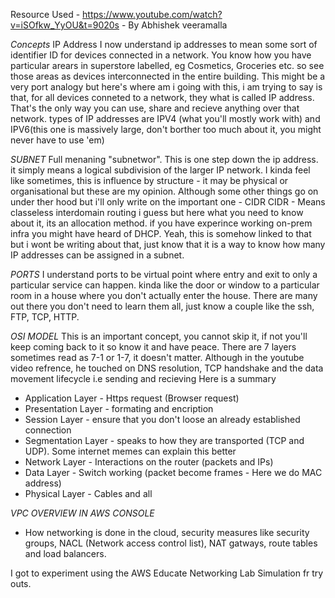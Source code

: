 Resource Used - https://www.youtube.com/watch?v=iSOfkw_YyOU&t=9020s - By Abhishek veeramalla

*Concepts*
IP Address
I now understand ip addresses to mean some sort of identifier ID for devices connected in a 
network. You know how you have particular arears in superstore labelled, eg Cosmetics, Groceries etc.
so see those areas as devices interconnected in the entire building. This might be a very port analogy 
but here's where am i going with this, i am trying to say is that, for all devices conneted to a network, they 
what is called IP address. That's the only way you can use, share and recieve anything over that network.
types of IP addresses are IPV4 (what you'll mostly work with) and IPV6(this one is massively large, don't borther too much about it, you might never have to use 'em) 

*SUBNET*
Full menaning "subnetwor". This is one step down the ip address. it simply means a logical subdivision of the 
larger IP network. I kinda feel like sometimes, this is influence by structure - it may be physical or organisational but 
these are my opinion. Although some other things go on under ther hood but i'll only write on the important one - CIDR 
CIDR - Means classeless interdomain routing i guess but here what you need to know about it, its an allocation method. 
if you have experince working on-prem infra you might have heard of DHCP. Yeah, this is somehow linked to that but i wont be 
writing about that, just know that it is a way to know how many IP addresses can be assigned in a subnet. 

*PORTS*
I understand ports to be virtual point where entry and exit to only a particular service can happen. 
kinda like the door or window to a particular room in a house where you don't actually enter the house.
There are many out there you don't need to learn them all, just know a couple like the ssh, FTP, TCP, HTTP. 


*OSI MODEL*
This is an important concept, you cannot skip it, if not you'll keep coming back to it so know it and have peace. 
There are 7 layers sometimes read as 7-1 or 1-7, it doesn't matter. 
Although in the youtube video refrence, he touched on DNS resolution, TCP handshake and the data movement lifecycle i.e sending and recieving
Here is a summary
- Application Layer - Https request (Browser request)
- Presentation Layer - formating and encription
- Session Layer - ensure that you don't loose an already established connection
- Segmentation Layer - speaks to how they are transported (TCP and UDP). Some internet memes can explain this better
- Network Layer - Interactions on the router (packets and IPs)
- Data Layer - Switch working (packet become frames - Here we do MAC address) 
- Physical Layer - Cables and all


*VPC OVERVIEW IN AWS CONSOLE*
- How networking is done in the cloud, security measures like security groups, NACL (Network access control list), NAT gatways, route tables and load balancers. 

I got to experiment using the AWS Educate Networking Lab Simulation fr try outs. 